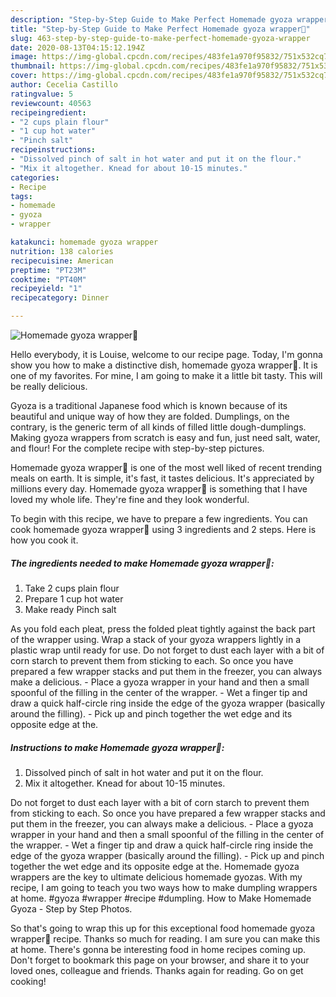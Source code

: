 ```yaml
---
description: "Step-by-Step Guide to Make Perfect Homemade gyoza wrapper🥟"
title: "Step-by-Step Guide to Make Perfect Homemade gyoza wrapper🥟"
slug: 463-step-by-step-guide-to-make-perfect-homemade-gyoza-wrapper
date: 2020-08-13T04:15:12.194Z
image: https://img-global.cpcdn.com/recipes/483fe1a970f95832/751x532cq70/homemade-gyoza-wrapper🥟-recipe-main-photo.jpg
thumbnail: https://img-global.cpcdn.com/recipes/483fe1a970f95832/751x532cq70/homemade-gyoza-wrapper🥟-recipe-main-photo.jpg
cover: https://img-global.cpcdn.com/recipes/483fe1a970f95832/751x532cq70/homemade-gyoza-wrapper🥟-recipe-main-photo.jpg
author: Cecelia Castillo
ratingvalue: 5
reviewcount: 40563
recipeingredient:
- "2 cups plain flour"
- "1 cup hot water"
- "Pinch salt"
recipeinstructions:
- "Dissolved pinch of salt in hot water and put it on the flour."
- "Mix it altogether. Knead for about 10-15 minutes."
categories:
- Recipe
tags:
- homemade
- gyoza
- wrapper

katakunci: homemade gyoza wrapper 
nutrition: 138 calories
recipecuisine: American
preptime: "PT23M"
cooktime: "PT40M"
recipeyield: "1"
recipecategory: Dinner

---
```



![Homemade gyoza wrapper🥟](https://img-global.cpcdn.com/recipes/483fe1a970f95832/751x532cq70/homemade-gyoza-wrapper🥟-recipe-main-photo.jpg)

Hello everybody, it is Louise, welcome to our recipe page. Today, I'm gonna show you how to make a distinctive dish, homemade gyoza wrapper🥟. It is one of my favorites. For mine, I am going to make it a little bit tasty. This will be really delicious.

Gyoza is a traditional Japanese food which is known because of its beautiful and unique way of how they are folded. Dumplings, on the contrary, is the generic term of all kinds of filled little dough-dumplings. Making gyoza wrappers from scratch is easy and fun, just need salt, water, and flour! For the complete recipe with step-by-step pictures.

Homemade gyoza wrapper🥟 is one of the most well liked of recent trending meals on earth. It is simple, it's fast, it tastes delicious. It's appreciated by millions every day. Homemade gyoza wrapper🥟 is something that I have loved my whole life. They're fine and they look wonderful.


To begin with this recipe, we have to prepare a few ingredients. You can cook homemade gyoza wrapper🥟 using 3 ingredients and 2 steps. Here is how you cook it.

<!--inarticleads1-->

##### The ingredients needed to make Homemade gyoza wrapper🥟:

1. Take 2 cups plain flour
1. Prepare 1 cup hot water
1. Make ready Pinch salt


As you fold each pleat, press the folded pleat tightly against the back part of the wrapper using. Wrap a stack of your gyoza wrappers lightly in a plastic wrap until ready for use. Do not forget to dust each layer with a bit of corn starch to prevent them from sticking to each. So once you have prepared a few wrapper stacks and put them in the freezer, you can always make a delicious. - Place a gyoza wrapper in your hand and then a small spoonful of the filling in the center of the wrapper. - Wet a finger tip and draw a quick half-circle ring inside the edge of the gyoza wrapper (basically around the filling). - Pick up and pinch together the wet edge and its opposite edge at the. 

<!--inarticleads2-->

##### Instructions to make Homemade gyoza wrapper🥟:

1. Dissolved pinch of salt in hot water and put it on the flour.
1. Mix it altogether. Knead for about 10-15 minutes.


Do not forget to dust each layer with a bit of corn starch to prevent them from sticking to each. So once you have prepared a few wrapper stacks and put them in the freezer, you can always make a delicious. - Place a gyoza wrapper in your hand and then a small spoonful of the filling in the center of the wrapper. - Wet a finger tip and draw a quick half-circle ring inside the edge of the gyoza wrapper (basically around the filling). - Pick up and pinch together the wet edge and its opposite edge at the. Homemade gyoza wrappers are the key to ultimate delicious homemade gyozas. With my recipe, I am going to teach you two ways how to make dumpling wrappers at home. #gyoza #wrapper #recipe #dumpling. How to Make Homemade Gyoza - Step by Step Photos. 

So that's going to wrap this up for this exceptional food homemade gyoza wrapper🥟 recipe. Thanks so much for reading. I am sure you can make this at home. There's gonna be interesting food in home recipes coming up. Don't forget to bookmark this page on your browser, and share it to your loved ones, colleague and friends. Thanks again for reading. Go on get cooking!
